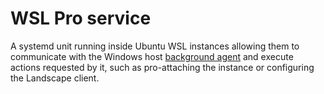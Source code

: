 # WSL Pro service

A systemd unit running inside Ubuntu WSL instances allowing them to communicate
with the Windows host [background agent](windows_agent) and execute actions
requested by it, such as pro-attaching the instance or configuring the Landscape
client.
